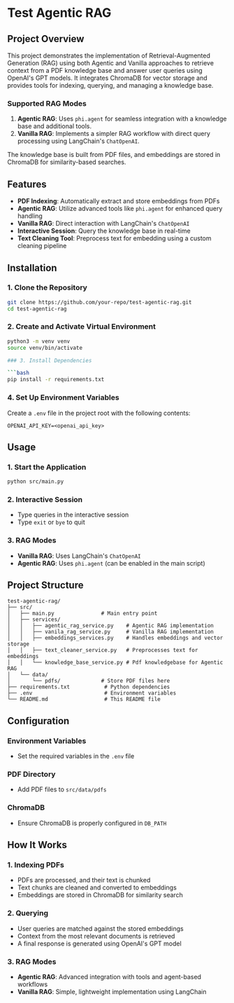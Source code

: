 # Test Agentic RAG

## Project Overview

This project demonstrates the implementation of Retrieval-Augmented Generation (RAG) using both Agentic and Vanilla approaches to retrieve context from a PDF knowledge base and answer user queries using OpenAI's GPT models. It integrates ChromaDB for vector storage and provides tools for indexing, querying, and managing a knowledge base.

### Supported RAG Modes
1. **Agentic RAG**: Uses `phi.agent` for seamless integration with a knowledge base and additional tools.
2. **Vanilla RAG**: Implements a simpler RAG workflow with direct query processing using LangChain's `ChatOpenAI`.

The knowledge base is built from PDF files, and embeddings are stored in ChromaDB for similarity-based searches.

## Features

* **PDF Indexing**: Automatically extract and store embeddings from PDFs
* **Agentic RAG**: Utilize advanced tools like `phi.agent` for enhanced query handling
* **Vanilla RAG**: Direct interaction with LangChain's `ChatOpenAI`
* **Interactive Session**: Query the knowledge base in real-time
* **Text Cleaning Tool**: Preprocess text for embedding using a custom cleaning pipeline

## Installation

### 1. Clone the Repository

```bash
git clone https://github.com/your-repo/test-agentic-rag.git
cd test-agentic-rag
```

### 2. Create and Activate Virtual Environment

```bash
python3 -m venv venv
source venv/bin/activate

### 3. Install Dependencies

```bash
pip install -r requirements.txt
```

### 4. Set Up Environment Variables

Create a `.env` file in the project root with the following contents:

```env
OPENAI_API_KEY=<openai_api_key>
```

## Usage

### 1. Start the Application

```bash
python src/main.py
```

### 2. Interactive Session

* Type queries in the interactive session
* Type `exit` or `bye` to quit

### 3. RAG Modes

* **Vanilla RAG**: Uses LangChain's `ChatOpenAI`
* **Agentic RAG**: Uses `phi.agent` (can be enabled in the main script)

## Project Structure

```
test-agentic-rag/
├── src/
│   ├── main.py               # Main entry point
│   ├── services/
│   │   ├── agentic_rag_service.py    # Agentic RAG implementation
│   │   ├── vanila_rag_service.py     # Vanilla RAG implementation
│   │   ├── embeddings_services.py    # Handles embeddings and vector storage
│   │   ├── text_cleaner_service.py   # Preprocesses text for embeddings
│   │   └── knowledge_base_service.py # Pdf knowledgebase for Agentic RAG
│   └── data/
│       └── pdfs/             # Store PDF files here
├── requirements.txt           # Python dependencies
├── .env                       # Environment variables
└── README.md                  # This README file
```

## Configuration

### Environment Variables
* Set the required variables in the `.env` file

### PDF Directory
* Add PDF files to `src/data/pdfs`

### ChromaDB
* Ensure ChromaDB is properly configured in `DB_PATH`

## How It Works

### 1. Indexing PDFs
* PDFs are processed, and their text is chunked
* Text chunks are cleaned and converted to embeddings
* Embeddings are stored in ChromaDB for similarity search

### 2. Querying
* User queries are matched against the stored embeddings
* Context from the most relevant documents is retrieved
* A final response is generated using OpenAI's GPT model

### 3. RAG Modes
* **Agentic RAG**: Advanced integration with tools and agent-based workflows
* **Vanilla RAG**: Simple, lightweight implementation using LangChain
